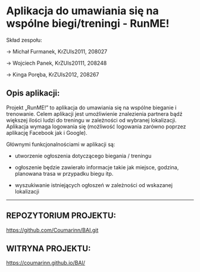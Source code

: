 # Aplikacja do umawiania się na wspólne biegi/treningi - RunME!
Skład zespołu:

-> Michał Furmanek, KrZUIs2011, 208027

-> Wojciech Panek, KrZUIs20111, 208248

-> Kinga Poręba, KrZUIs2012, 208267


## Opis aplikacji:

Projekt „RunME!” to aplikacja do umawiania się na wspólne bieganie i trenowanie. 
Celem aplikacji jest umożliwienie znalezienia partnera bądź większej ilości ludzi do treningu w zależności od wybranej lokalizacji. 
Aplikacja wymaga logowania się (możliwość logowania zarówno poprzez aplikację Facebook jak i Google). 

Głównymi funkcjonalnościami w aplikacji są: 

- utworzenie ogłoszenia dotyczącego biegania / treningu

- ogłoszenie będzie zawierało informacje takie jak miejsce, godzina, planowana trasa w przypadku biegu itp.

- wyszukiwanie istniejących ogłoszeń w zależności od wskazanej lokalizacji


------------------------------------------------------------------------------------------------------------------------------

## REPOZYTORIUM PROJEKTU:
https://github.com/Coumarinn/BAI.git

## WITRYNA PROJEKTU:
https://coumarinn.github.io/BAI/
 
